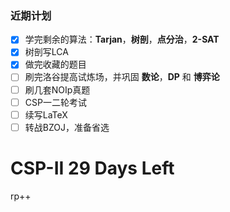 ### 近期计划
- [x] 学完剩余的算法：__Tarjan__，__树剖__，__点分治__，__2-SAT__
- [x] 树剖写LCA
- [x] 做完收藏的题目
- [ ] 刷完洛谷提高试炼场，并巩固 __数论__，__DP__ 和 __博弈论__
- [ ] 刷几套NOIp真题
- [ ] CSP一二轮考试
- [ ] 续写LaTeX
- [ ] 转战BZOJ，准备省选

# CSP-II 29 Days Left
rp++